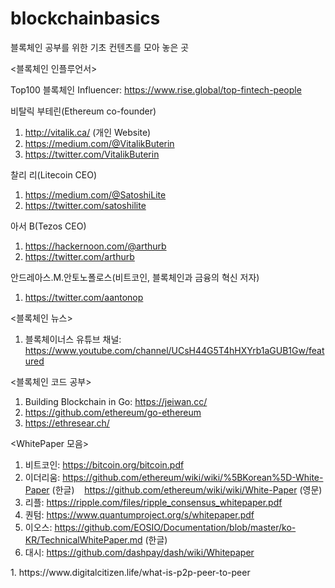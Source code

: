  # blockchainbasics
블록체인 공부를 위한 기초 컨텐츠를 모아 놓은 곳

<블록체인 인플루언서>
  
 Top100 블록체인 Influencer: https://www.rise.global/top-fintech-people

 
 비탈릭 부테린(Ethereum co-founder)
 
 1. http://vitalik.ca/ (개인 Website)
 2. https://medium.com/@VitalikButerin 
 3. https://twitter.com/VitalikButerin
    
 찰리 리(Litecoin CEO)
 
 1. https://medium.com/@SatoshiLite 
 2. https://twitter.com/satoshilite
  
 아서 B(Tezos CEO)
 
 1. https://hackernoon.com/@arthurb
 2. https://twitter.com/arthurb
 
 안드레아스.M.안토노폴로스(비트코인, 블록체인과 금융의 혁신 저자)
 1. https://twitter.com/aantonop
 
 
<블록체인 뉴스>
 1. 블록체이너스 유튜브 채널: https://www.youtube.com/channel/UCsH44G5T4hHXYrb1aGUB1Gw/featured


<블록체인 코드 공부>
 1. Building Blockchain in Go: https://jeiwan.cc/
 2. https://github.com/ethereum/go-ethereum
 3. https://ethresear.ch/

<WhitePaper 모음>

 1. 비트코인: https://bitcoin.org/bitcoin.pdf
 2. 이더리움: https://github.com/ethereum/wiki/wiki/%5BKorean%5D-White-Paper (한글)
             https://github.com/ethereum/wiki/wiki/White-Paper (영문)
 3. 리플: https://ripple.com/files/ripple_consensus_whitepaper.pdf 
 4. 퀀텀: https://www.quantumproject.org/s/whitepaper.pdf 
 5. 이오스: https://github.com/EOSIO/Documentation/blob/master/ko-KR/TechnicalWhitePaper.md (한글)
 6. 대시: https://github.com/dashpay/dash/wiki/Whitepaper 

<P2P network>
 1. https://www.digitalcitizen.life/what-is-p2p-peer-to-peer


 
